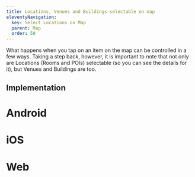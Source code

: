 ```yaml
---
title: Locations, Venues and Buildings selectable on map
eleventyNavigation:
  key: Select Locations on Map
  parent: Map
  order: 50
---
```


What happens when you tap on an item on the map can be controlled in a few ways. Taking a step back, however, it is important to note that not only are Locations (Rooms and POIs) selectable (so you can see the details for it), but Venues and Buildings are too.

## Implementation

<mi-tabs>
    <mi-tab label="Android" tab-for="android"></mi-tab>
    <mi-tab label="iOS" tab-for="ios"></mi-tab>
    <mi-tab label="Web" tab-for="web"></mi-tab>
    <mi-tab-panel id="android">
        <h1>Android</h1>
    </mi-tab-panel>
    <mi-tab-panel id="ios">
        <h1>iOS</h1>
    </mi-tab-panel>
    <mi-tab-panel id="web">
        <h1>Web</h1>
    </mi-tab-panel>
</mi-tabs>
